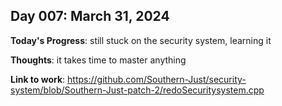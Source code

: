 ## Day 007: March 31, 2024

**Today's Progress**: still stuck on the security system, learning it

__Thoughts__: it takes time to master anything

__Link to work__: https://github.com/Southern-Just/security-system/blob/Southern-Just-patch-2/redoSecuritysystem.cpp
